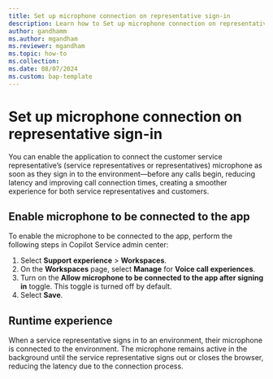 ```yaml
---
title: Set up microphone connection on representative sign-in
description: Learn how to Set up microphone connection on representative sign-in in Customer Service and Contact Center.
author: gandhamm
ms.author: mgandham
ms.reviewer: mgandham
ms.topic: how-to 
ms.collection: 
ms.date: 08/07/2024
ms.custom: bap-template 
---
```


# Set up microphone connection on representative sign-in

You can enable the application to connect the customer service representative’s (service representatives or representatives) microphone as soon as they sign in to the environment—before any calls begin, reducing latency and improving call connection times, creating a smoother experience for both service representatives and customers.

## Enable microphone to be connected to the app

To enable the microphone to be connected to the app, perform the following steps in Copilot Service admin center:

1. Select **Support experience** > **Workspaces**.
1. On the **Workspaces** page, select **Manage** for **Voice call experiences**.
1. Turn on the **Allow microphone to be connected to the app after signing in** toggle. This toggle is turned off by default.
1. Select **Save**.


## Runtime experience

When a service representative signs in to an environment, their microphone is connected to the environment. The microphone remains active in the background until the service representative signs out or closes the browser, reducing the latency due to the connection process.


